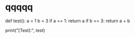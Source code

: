# qqqqq

def test():
	a = 1
	b = 3
	if a == 1:
		return a
	if b == 3:
		return a + b

print("[Test]:", test)

